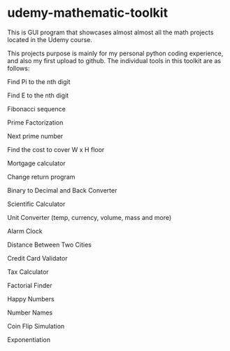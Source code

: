 # udemy-mathematic-toolkit

This is GUI program that showcases almost almost all the math projects located in the Udemy course.

This projects purpose is mainly for my personal python coding experience, and also my first upload to github.
The individual tools in this toolkit are as follows:  

Find Pi to the nth digit 

Find E to the nth digit 

Fibonacci sequence 

Prime Factorization 

Next prime number 

Find the cost to cover W x H floor 

Mortgage calculator 

Change return program 

Binary to Decimal and Back Converter 

Scientific Calculator 

Unit Converter (temp, currency, volume, mass and more) 

Alarm Clock 

Distance Between Two Cities 

Credit Card Validator 

Tax Calculator 

Factorial Finder 

Happy Numbers 

Number Names 

Coin Flip Simulation 

Exponentiation
